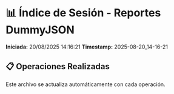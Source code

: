 # 📊 Índice de Sesión - Reportes DummyJSON

**Iniciada:** 20/08/2025 14:16:21
**Timestamp:** 2025-08-20_14-16-21

## 📋 Operaciones Realizadas

Este archivo se actualiza automáticamente con cada operación.

